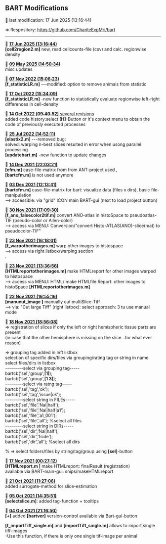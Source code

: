 ## **BART Modifications**
 &#x1F535; last modification:   17 Jun 2025 (13:16:44)  
    
 &#8658; Respository: <a href= "https://github.com/ChariteExpMri/bart">https://github.com/ChariteExpMri/bart</a>  
    
    
    
------------------  
  &#x1F535;   <ins>**17 Jun 2025 (13:16:44)**</ins>  
   __[cell2region2.m]__  new, read cellcounts-file (csv) and calc. regionwise density  
<!---->
  &#x1F535;   <ins>**09 May 2025 (14:50:34)**</ins>  
  misc updates  
    
<!---->
  &#x1F535;   <ins>**07 Nov 2022 (15:06:23)**</ins>  
   __[f_statisticLR.m]__  ---modified: option to remove animals from statistic   
    
<!---->
  &#x1F535;   <ins>**17 Oct 2022 (15:34:09)**</ins>  
   __[f_statisticLR.m]__  -new function to statistically evaluate regionwise left-right differences in cell-density   
    
<!---->
  &#x1F535;   <ins>**14 Oct 2022 (09:40:52)** several revisions</ins>  
  added code history:select __[H]__-Button or it's context menu to obtain the code of previously executed processes   
    
    
    
<!---->
  &#x1F535;   <ins>**25 Jul 2022 (14:52:11)**</ins>  
   __[elastix2.m]__  ---removed bug:   
  solved: warping n-best slices resulted in error when usong parallel processing  
   __[updatebart.m]__  -new function to update changes  
    
<!---->
  &#x1F535;   <ins>**14 Dec 2021 (22:03:21)**</ins>  
   __[cfm.m]__ case-file-matrix from from ANT-project used ,   
  __[bartcfm.m]__ is not used anymore   
    
<!---->
  &#x1F535;   <ins>**03 Dec 2021 (12:13:41)** </ins>  
   __[bartcfm.m]__ case-file-matrix for bart: visualize data (files x dirs), basic file-manipulation  
  --> accessible: via "grid" ICON main BART-gui (next to load project button)  
    
<!---->
  &#x1F535;   <ins>**30 Nov 2021 (17:09:30)**</ins>  
   __[f_ano_falsecolor2tif.m]__ convert ANO-atlas in histoSpace to pseudoatlas-TIF (pseudo-color or Allen-color)  
  --> access via MENU: Conversion/"convert Histo-ATLAS(ANO)-slice(mat) to pseudocolor-TIF"  
    
<!---->
  &#x1F535;   <ins>**23 Nov 2021 (16:18:01)**</ins>  
   __[f_warpotherimages.m]__ warp other images to histospace  
  --> access via right listbox/warping section  
  .  
    
<!---->
  &#x1F535;   <ins>**23 Nov 2021 (13:36:56)**</ins>  
   __[HTMLreportotherimages.m]__  make HTMLreport for other images warped to histospace   
  --> access via MENU: HTML/'make HTMLfile Report:  other images to histoSpace __[HTMLreportotherimages.m]__  
    
<!---->
  &#x1F535;   <ins>**22 Nov 2021 (16:55:16)**</ins>  
    __[manucut_image ]__ manually cut multiSlice-Tiff    
  --> via: "Cut large Tiff" (right listbox): select approach: 3 tu use manual mode  
    
<!---->
  &#x1F535;   <ins>**18 Nov 2021 (18:56:08)**</ins>  
   &#8658;  registration of slices if only the left or right hemispheric tissue parts are present  
  (in case that the other hemisphere is missing on the slice...for what ever reason)    
    
   &#8658; grouping tag added in left listbox  
  selection of specific dirs/files via grouping/rating tag or string in name   
  select files/dirs in listbox  
  ---------select via grouping tag-----  
  bartcb('sel','group',__[1]__);  
  bartcb('sel','group',__[1 3]__);  
  ---------select via  ratng tag-----  
  bartcb('sel','tag','ok');  
  bartcb('sel','tag','issue|ok');  
  ---------select string in FILEs-----  
  bartcb('sel','file','Nai|half');  
  bartcb('sel','file','Nai|half|a1');  
  bartcb('sel','file','a1_001');  
  bartcb('sel','file','all');  %select all files  
  ---------select string in DIRs-----  
  bartcb('sel','dir','Nai|half');  
  bartcb('sel','dir','fside');  
  bartcb('sel','dir','all'); %select all dirs  
    
  %  &#8658;  select folders/files by string/tag/group using __[sel]__-button  
    
<!---->
  &#x1F535;   <ins>**17 Nov 2021 (00:27:12)**</ins>  
   __[HTMLreport.m ]__   make HTMLreport: finalResult (registration)  
  available via BART-main-gui: snips/makeHTMLreport  
    
<!---->
  &#x1F535;   <ins>**21 Oct 2021 (11:27:06)**</ins>  
  added surrogate-method for slice-estimation  
    
    
<!---->
  &#x1F535;   <ins>**05 Oct 2021 (14:35:51)**</ins>  
  __[selectslice.m]__: added tag-function + tooltips  
    
    
<!---->
  &#x1F535;   <ins>**04 Oct 2021 (21:16:50)**</ins>  
  __[+]__ added __[bartver]__ version-control available via Bart-gui-button  
    
   __[f_importTiff_single.m]__ and __[importTiff_single.m]__  allows to import single tiff-images  
  -Use this function, if there is only one single tif-image per animal  
    
<!---->
